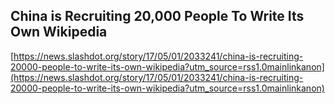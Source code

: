 ## China is Recruiting 20,000 People To Write Its Own Wikipedia
  
  [https://news.slashdot.org/story/17/05/01/2033241/china-is-recruiting-20000-people-to-write-its-own-wikipedia?utm_source=rss1.0mainlinkanon](https://news.slashdot.org/story/17/05/01/2033241/china-is-recruiting-20000-people-to-write-its-own-wikipedia?utm_source=rss1.0mainlinkanon)